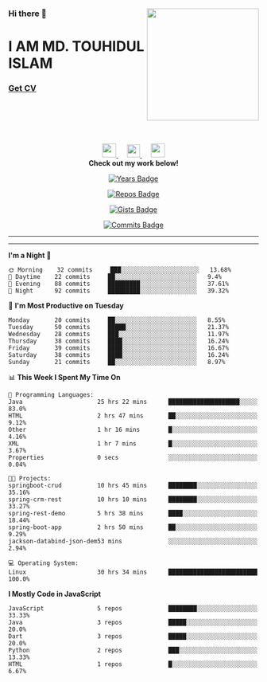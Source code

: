 <div>
<img align="right" width="225" height="225" src="https://touhid-jisan.github.io/img/about-us.png">
<div>
  <h3> </h3>
  <h3> </h3>
  <h3>Hi there 👋</h3>
  <h1>I AM MD. TOUHIDUL ISLAM</h1>
 <!-- <h3>Software Engineer</h3> -->
  <h3> <a href="https://touhid-jisan.github.io/pdf/Touhidul_Islam.pdf"><span>Get CV</span></a></h3>
</div>
</div>
<br/><br/><br/><br/><br/>

<div align="center">
  
  <a href= "https://www.instagram.com/touhid_jisan/">
    <img src="https://img.icons8.com/ios-glyphs/256/000000/instagram-new.svg" width="28px"/>
  </a>
  &emsp;
  <a href="https://www.linkedin.com/in/touhid-jisan/">
    <img src="https://img.icons8.com/ios-filled/256/000000/linkedin.svg" width="26px"/>
  </a>
  &emsp;
  <a href="http://touhid-jisan.github.io/">
    <img src="https://img.icons8.com/material/256/000000/globe--v1.png" width="28px"/>
  </a>
  <br> 
  <strong>Check out my work below!</strong> <br>
    
  [![Years Badge](https://badges.pufler.dev/years/touhid-jisan?style=flat-square&color=black&logo=github)](https://badges.pufler.dev)
  
  [![Repos Badge](https://badges.pufler.dev/repos/touhid-jisan?style=flat-square&color=black&logo=github)](https://badges.pufler.dev)
  
  [![Gists Badge](https://badges.pufler.dev/gists/touhid-jisan?style=flat-square&color=black&logo=github)](https://badges.pufler.dev)
  
  [![Commits Badge](https://badges.pufler.dev/commits/monthly/touhid-jisan?style=flat-square&color=black&logo=github)](https://badges.pufler.dev)
  
</div>
<hr><hr>
<!--
**touhid-jisan/touhid-jisan** is a ✨ _special_ ✨ repository because its `README.md` (this file) appears on your GitHub profile.

Here are some ideas to get you started:

- 🔭 I’m currently working on ...
- 🌱 I’m currently learning ...
- 👯 I’m looking to collaborate on ...
- 🤔 I’m looking for help with ...
- 💬 Ask me about ...
- 📫 How to reach me: ...
- 😄 Pronouns: ...
- ⚡ Fun fact: ...
-->

<!--START_SECTION:waka-->
**I'm a Night 🦉** 

```text
🌞 Morning    32 commits     ███░░░░░░░░░░░░░░░░░░░░░░   13.68% 
🌆 Daytime    22 commits     ██░░░░░░░░░░░░░░░░░░░░░░░   9.4% 
🌃 Evening    88 commits     █████████░░░░░░░░░░░░░░░░   37.61% 
🌙 Night      92 commits     █████████░░░░░░░░░░░░░░░░   39.32%

```
📅 **I'm Most Productive on Tuesday** 

```text
Monday       20 commits     ██░░░░░░░░░░░░░░░░░░░░░░░   8.55% 
Tuesday      50 commits     █████░░░░░░░░░░░░░░░░░░░░   21.37% 
Wednesday    28 commits     ███░░░░░░░░░░░░░░░░░░░░░░   11.97% 
Thursday     38 commits     ████░░░░░░░░░░░░░░░░░░░░░   16.24% 
Friday       39 commits     ████░░░░░░░░░░░░░░░░░░░░░   16.67% 
Saturday     38 commits     ████░░░░░░░░░░░░░░░░░░░░░   16.24% 
Sunday       21 commits     ██░░░░░░░░░░░░░░░░░░░░░░░   8.97%

```


📊 **This Week I Spent My Time On** 

```text
💬 Programming Languages: 
Java                     25 hrs 22 mins      ████████████████████░░░░░   83.0% 
HTML                     2 hrs 47 mins       ██░░░░░░░░░░░░░░░░░░░░░░░   9.12% 
Other                    1 hr 16 mins        █░░░░░░░░░░░░░░░░░░░░░░░░   4.16% 
XML                      1 hr 7 mins         █░░░░░░░░░░░░░░░░░░░░░░░░   3.67% 
Properties               0 secs              ░░░░░░░░░░░░░░░░░░░░░░░░░   0.04%

🐱‍💻 Projects: 
springboot-crud          10 hrs 45 mins      ████████░░░░░░░░░░░░░░░░░   35.16% 
spring-crm-rest          10 hrs 10 mins      ████████░░░░░░░░░░░░░░░░░   33.27% 
spring-rest-demo         5 hrs 38 mins       ████░░░░░░░░░░░░░░░░░░░░░   18.44% 
spring-boot-app          2 hrs 50 mins       ██░░░░░░░░░░░░░░░░░░░░░░░   9.29% 
jackson-databind-json-dem53 mins             ░░░░░░░░░░░░░░░░░░░░░░░░░   2.94%

💻 Operating System: 
Linux                    30 hrs 34 mins      █████████████████████████   100.0%

```

**I Mostly Code in JavaScript** 

```text
JavaScript               5 repos             ████████░░░░░░░░░░░░░░░░░   33.33% 
Java                     3 repos             █████░░░░░░░░░░░░░░░░░░░░   20.0% 
Dart                     3 repos             █████░░░░░░░░░░░░░░░░░░░░   20.0% 
Python                   2 repos             ███░░░░░░░░░░░░░░░░░░░░░░   13.33% 
HTML                     1 repos             █░░░░░░░░░░░░░░░░░░░░░░░░   6.67%

```



<!--END_SECTION:waka-->
